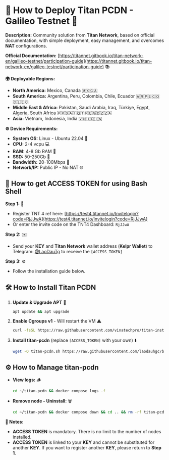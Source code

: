 # 🚀 How to Deploy **Titan PCDN** - **Galileo Testnet** 🧪

**Description:** Community solution from **Titan Network**, based on official documentation, with simple deployment, easy management, and overcomes **NAT** configurations.

**Official Documentation:** [https://titannet.gitbook.io/titan-network-en/galileo-testnet/participation-guide](https://titannet.gitbook.io/titan-network-en/galileo-testnet/participation-guide) 📚

**🌍 Deployable Regions:**

*   **North America:** Mexico, Canada 🇲🇽🇨🇦
*   **South America:** Argentina, Peru, Colombia, Chile, Ecuador 🇦🇷🇵🇪🇨🇴🇨🇱🇪🇨
*   **Middle East & Africa:** Pakistan, Saudi Arabia, Iraq, Türkiye, Egypt, Algeria, South Africa 🇵🇰🇸🇦🇮🇶🇹🇷🇪🇬🇩🇿🇿🇦
*   **Asia:** Vietnam, Indonesia, India 🇻🇳🇮🇩🇮🇳

**⚙️ Device Requirements:**

*   **System OS:** Linux - Ubuntu 22.04 🐧
*   **CPU:** 2-4 vcpu 💻
*   **RAM:** 4-8 Gb RAM 💾
*   **SSD:** 50-250Gb 💽
*   **Bandwidth:** 20-100Mbps 📶
*   **Network/IP:** Public IP - No NAT 🌐

## 🔑 How to get **ACCESS TOKEN** for using **Bash Shell**

**Step 1:** 📝

*   Register TNT 4 ref here: [https://test4.titannet.io/Invitelogin?code=RjJJwA](https://test4.titannet.io/Invitelogin?code=RjJJwA)
*   Or enter the invite code on the TNT4 Dashboard: `RjJJwA`

**Step 2:** ✉️

*   Send your **KEY** and **Titan Network** wallet address (**Kelpr Wallet**) to Telegram: [@LaoDauTg](https://t.me/LaoDauTg) to receive the `[ACCESS_TOKEN]`

**Step 3:** ⚙️

*   Follow the installation guide below.

## 🛠️ How to Install **Titan PCDN**

1.  **Update & Upgrade APT** 🔄

    ```bash
    apt update && apt upgrade
    ```

2.  **Enable Cgroups v1** - Will restart the VM ⚠️

    ```bash
    curl -fsSL https://raw.githubusercontent.com/vinatechpro/titan-install/refs/heads/main/agent/enable-cgroups-v1.sh | bash
    ```

3.  **Install titan-pcdn** (replace `[ACCESS_TOKEN]` with your own) ⬇️

    ```bash
    wget -O titan-pcdn.sh https://raw.githubusercontent.com/laodauhgc/bash-scripts/refs/heads/main/titan-network/titan-pcdn.sh && chmod +x titan-pcdn.sh && sudo ./titan-pcdn.sh [ACCESS_TOKEN]
    ```

## ⚙️ How to Manage **titan-pcdn**

*   **View logs:** 🪵

    ```bash
    cd ~/titan-pcdn && docker compose logs -f
    ```

*   **Remove node - Uninstall:** 🗑️

    ```bash
    cd ~/titan-pcdn && docker compose down && cd .. && rm -rf titan-pcdn && docker rmi laodauhgc/titan-pcdn
    ```

**📌 Notes:**

*   **ACCESS TOKEN** is mandatory. There is no limit to the number of nodes installed.
*   **ACCESS TOKEN** is linked to your **KEY** and cannot be substituted for another **KEY**. If you want to register another **KEY**, please return to **Step 1**.
